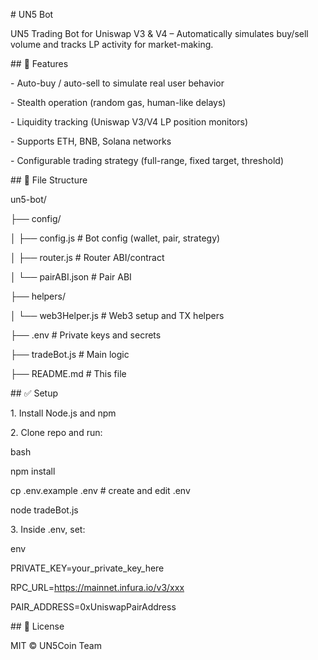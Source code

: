 \# UN5 Bot



UN5 Trading Bot for Uniswap V3 \& V4 – Automatically simulates buy/sell volume and tracks LP activity for market-making.



\## 🔧 Features



\- Auto-buy / auto-sell to simulate real user behavior  

\- Stealth operation (random gas, human-like delays)  

\- Liquidity tracking (Uniswap V3/V4 LP position monitors)  

\- Supports ETH, BNB, Solana networks  

\- Configurable trading strategy (full-range, fixed target, threshold)



\## 📂 File Structure





un5-bot/

├── config/

│   ├── config.js               # Bot config (wallet, pair, strategy)

│   ├── router.js               # Router ABI/contract

│   └── pairABI.json            # Pair ABI

├── helpers/

│   └── web3Helper.js           # Web3 setup and TX helpers

├── .env                        # Private keys and secrets

├── tradeBot.js                 # Main logic

├── README.md                   # This file





\## ✅ Setup



1\. Install Node.js and npm  

2\. Clone repo and run:



bash

npm install

cp .env.example .env    # create and edit .env

node tradeBot.js





3\. Inside .env, set:



env

PRIVATE\_KEY=your\_private\_key\_here

RPC\_URL=https://mainnet.infura.io/v3/xxx

PAIR\_ADDRESS=0xUniswapPairAddress





\## 📄 License



MIT © UN5Coin Team

